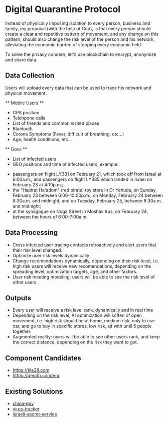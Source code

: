 Digital Quarantine Protocol
===========================

Instead of physically imposing isolation to every person, business and family, my proposal (with the help of God), is that every person should create a clear and repetitive pattern of movement, and any change on this pattern, should also change the risk level of the person and his network, alleviating the economic burden of stopping every economic field.

To solve the privacy concern, let's use blockchain to encrypt, anonymize and
share data.



## Data Collection

Users will upload every data that can be used to trace his network and physical
movement.



** Mobile Users **

* GPS position
* Telehpone calls
* List of friends and common visited places
* Bluetooth
* Corona Symptoms (Fever, difficult of breathing, etc...)
* Age, health conditions, etc...


** Govs **

* List of infected users
* GEO positions and time of infected users, example:

- passengers on flight LY381 on February 21, which took off from Israel at 6:00a.m., and passengers on flight LY385 which landed in Israel on February 23 at 4:10p.m.;
- the "Hapirat Ha'adom" (red pirate) toy store in Or Yehuda, on Sunday, February 23 between 6:00-10:00p.m.; on Monday, February 24 between 8:30a.m. and midnight; and on Tuesday, February 25, between 8:30a.m. and midnight;
- at the synagogue on Noga Street in Moshav Irus, on February 24, between the hours of 6:00-7:00a.m.



## Data Processing

* Cross infected user tracing contacts retroactively and alert users that their
    risk level changed.
* Optimize user risk levels dynamically
* Change recomendations dynamically, depending on their risk level, i.e. high
    risk users will receive new recomendations, depending on the spreading
    level, optimization targets, age, and other factors.
* User risk meeting modeling: users will be able to see the risk level of other
    users.



## Outputs

* Every user will receive a risk level rank, dynamically and in real time
* Depending on the risk level, AI optimization will soften of open movement,
    i.e. high risk should be at home, medium risk, only to use car, and go to
    buy in specific stores, low risk, sit with until 5 people together.
* Augmented reality: users will be able to see other users rank, and keep the
    correct distance, depending on the risk they want to get.



## Component Candidates

* https://tile38.com
* https://geodb.com/en/



## Existing Solutions

* [china-gov](https://www.businessinsider.com/wuhan-coronavirus-app-where-is-how-dangerous-number-infections-2020-1#the-app-also-lets-you-look-at-a-map-of-deaths-from-the-coronavirus-4)
* [virus-tracker](https://www.jpost.com/Israel-News/New-Israeli-app-to-notify-users-of-potential-coronavirus-exposure-620991)
* [israeli-secret-service](https://latamisrael.com/el-servicio-de-seguridad-de-israel-shabak-utiliza-tecnologia-anti-terrorista-para-combatir-el-coronavirus/)

